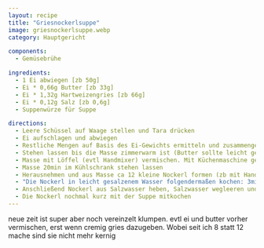 ```yaml
---
layout: recipe
title: "Griesnockerlsuppe"
image: griesnockerlsuppe.webp
category: Hauptgericht

components:
  - Gemüsebrühe

ingredients:
  - 1 Ei abwiegen [zb 50g]
  - Ei * 0,66g Butter [zb 33g]
  - Ei * 1,32g Hartweizengries [zb 66g]
  - Ei * 0,12g Salz [zb 0,6g]
  - Suppenwürze für Suppe

directions:
  - Leere Schüssel auf Waage stellen und Tara drücken
  - Ei aufschlagen und abwiegen
  - Restliche Mengen auf Basis des Ei-Gewichts ermitteln und zusammengeben
  - Stehen lassen bis die Masse zimmerwarm ist (Butter sollte leicht geschmolzen sein)
  - Masse mit Löffel (evtl Handmixer) vermischen. Mit Küchenmaschine geht es nicht weil sich alles im Eck sammelt!
  - Masse 20min im Kühlschrank stehen lassen
  - Herausnehmen und aus Masse ca 12 kleine Nockerl formen (zb mit Hand länglich rollen)
  - "Die Nockerl in leicht gesalzenem Wasser folgendermaßen kochen: 3min (besser 5min?) mit Deckel (wallend Stufe 8), danach 10min Stufe 6 Deckel schräg, danach mindestens 10min abgedreht ziehen lassen)"
  - Anschließend Nockerl aus Salzwasser heben, Salzwasser wegleeren und Suppe aufstellen
  - Die Nockerl nochmal kurz mit der Suppe mitkochen
---
```


neue zeit ist super aber noch vereinzelt klumpen. evtl ei und butter vorher vermischen, erst wenn cremig gries dazugeben. Wobei seit ich 8 statt 12 mache sind sie nicht mehr kernig
